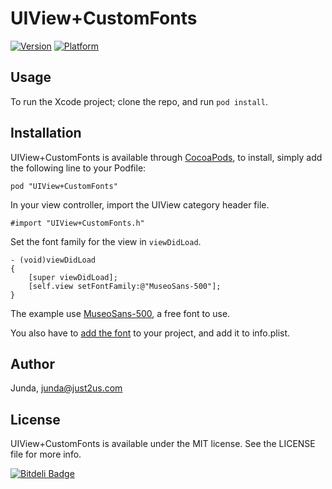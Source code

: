 # UIView+CustomFonts

[![Version](http://cocoapod-badges.herokuapp.com/v/UIView+CustomFonts/badge.png)](http://cocoadocs.org/docsets/UIView+CustomFonts)
[![Platform](http://cocoapod-badges.herokuapp.com/p/UIView+CustomFonts/badge.png)](http://cocoadocs.org/docsets/UIView+CustomFonts)

## Usage

To run the Xcode project; clone the repo, and run `pod install`.


## Installation

UIView+CustomFonts is available through [CocoaPods](http://cocoapods.org), to install, simply add the following line to your Podfile:

    pod "UIView+CustomFonts"

In your view controller, import the UIView category header file.

    #import "UIView+CustomFonts.h"

Set the font family for the view in `viewDidLoad`.

    - (void)viewDidLoad
    {
        [super viewDidLoad];
        [self.view setFontFamily:@"MuseoSans-500"];
    }

The example use [MuseoSans-500](http://www.fontsquirrel.com/fonts/Museo-Sans), a free font to use.

You also have to [add the font](http://samwize.com/2012/09/14/adding-and-using-custom-font-in-ios/) to your project, and add it to info.plist.

## Author

Junda, junda@just2us.com

## License

UIView+CustomFonts is available under the MIT license. See the LICENSE file for more info.



[![Bitdeli Badge](https://d2weczhvl823v0.cloudfront.net/samwize/uiview-customfonts/trend.png)](https://bitdeli.com/free "Bitdeli Badge")

